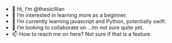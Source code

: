 - 👋 Hi, I’m @thesicillian
- 👀 I’m interested in learning more as a beginner.
- 🌱 I’m currently learning javascript and Python, potentially swift.
- 💞️ I’m looking to collaborate on ...Im not sure quite yet.
- 📫 How to reach me on here? Not sure if that is a feature.

<!---
thesicillian/thesicillian is a ✨ special ✨ repository because its `README.md` (this file) appears on your GitHub profile.
You can click the Preview link to take a look at your changes.
--->
